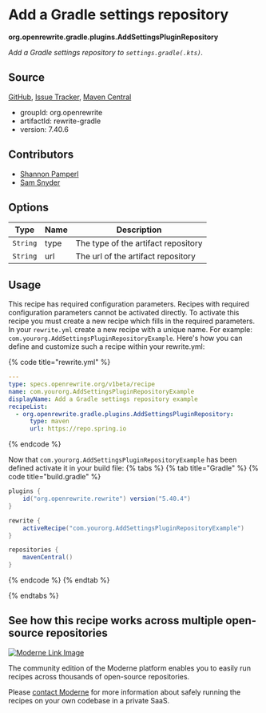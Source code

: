 # Add a Gradle settings repository

**org.openrewrite.gradle.plugins.AddSettingsPluginRepository**

_Add a Gradle settings repository to `settings.gradle(.kts)`._

## Source

[GitHub](https://github.com/openrewrite/rewrite/blob/main/rewrite-gradle/src/main/java/org/openrewrite/gradle/plugins/AddSettingsPluginRepository.java), [Issue Tracker](https://github.com/openrewrite/rewrite/issues), [Maven Central](https://central.sonatype.com/artifact/org.openrewrite/rewrite-gradle/7.40.6/jar)

* groupId: org.openrewrite
* artifactId: rewrite-gradle
* version: 7.40.6

## Contributors
* [Shannon Pamperl](shanman190@gmail.com)
* [Sam Snyder](sam@moderne.io)

## Options

| Type | Name | Description |
| -- | -- | -- |
| `String` | type | The type of the artifact repository |
| `String` | url | The url of the artifact repository |


## Usage

This recipe has required configuration parameters. Recipes with required configuration parameters cannot be activated directly. To activate this recipe you must create a new recipe which fills in the required parameters. In your `rewrite.yml` create a new recipe with a unique name. For example: `com.yourorg.AddSettingsPluginRepositoryExample`.
Here's how you can define and customize such a recipe within your rewrite.yml:

{% code title="rewrite.yml" %}
```yaml
---
type: specs.openrewrite.org/v1beta/recipe
name: com.yourorg.AddSettingsPluginRepositoryExample
displayName: Add a Gradle settings repository example
recipeList:
  - org.openrewrite.gradle.plugins.AddSettingsPluginRepository:
      type: maven
      url: https://repo.spring.io
```
{% endcode %}

Now that `com.yourorg.AddSettingsPluginRepositoryExample` has been defined activate it in your build file:
{% tabs %}
{% tab title="Gradle" %}
{% code title="build.gradle" %}
```groovy
plugins {
    id("org.openrewrite.rewrite") version("5.40.4")
}

rewrite {
    activeRecipe("com.yourorg.AddSettingsPluginRepositoryExample")
}

repositories {
    mavenCentral()
}
```
{% endcode %}
{% endtab %}

{% endtabs %}

## See how this recipe works across multiple open-source repositories

[![Moderne Link Image](/.gitbook/assets/ModerneRecipeButton.png)](https://public.moderne.io/recipes/org.openrewrite.gradle.plugins.AddSettingsPluginRepository)

The community edition of the Moderne platform enables you to easily run recipes across thousands of open-source repositories.

Please [contact Moderne](https://moderne.io/product) for more information about safely running the recipes on your own codebase in a private SaaS.
